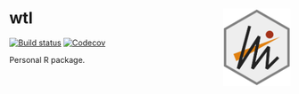# wtl <img src="man/figures/logo.svg" align="right" height=140/>

[![Build status](https://github.com/heavywatal/rwtl/workflows/R-CMD-check/badge.svg)](https://github.com/heavywatal/rwtl/actions)
[![Codecov](https://codecov.io/gh/heavywatal/rwtl/branch/master/graph/badge.svg)](https://app.codecov.io/gh/heavywatal/rwtl?branch=master)

Personal R package.
